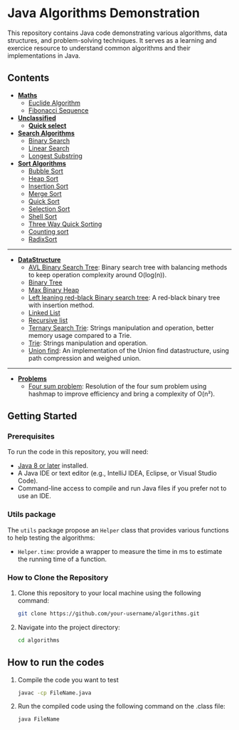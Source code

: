 # Java Algorithms Demonstration

This repository contains Java code demonstrating various algorithms, data structures, and problem-solving techniques. It serves as a learning and exercice resource to understand common algorithms and their implementations in Java.

## Contents

- **[Maths](/maths)**
    - [Euclide Algorithm](/maths/EuclideAlgorithm.java)
    - [Fibonacci Sequence](/maths/FibonacciSequence.java)
- **[Unclassified](/other)**
    - **[Quick select](/other/QuickSelect.java)**
- **[Search Algorithms](/search)** 
    - [Binary Search](/search/BinarySearch.java)
    - [Linear Search](/search/LinearSearch.java)
    - [Longest Substring](/search/LongestSubstring.java)
- **[Sort Algorithms](/sort)**
    - [Bubble Sort](/sort/BubbleSort.java)
    - [Heap Sort](/sort/HeapSort.java)
    - [Insertion Sort](/sort/InsertionSort.java)
    - [Merge Sort](/sort/MergeSort.java)
    - [Quick Sort](/sort/QuickSort.java)
    - [Selection Sort](/sort/SelectionSort.java)
    - [Shell Sort](/sort/ShellSort.java)
    - [Three Way Quick Sorting](/sort/ThreeWaySorting.java)
    - [Counting sort](/sort/CountingSort.java)
    - [RadixSort](/sort/RadixSort.java)

--- 

- **[DataStructure](/DataStructure/)**
    - [AVL Binary Search Tree](/DataStructure/AVLBinarySearchTree.java): Binary search tree with balancing methods to keep operation complexity around O(log(n)).
    - [Binary Tree](/DataStructure/BinaryTree.java)
    - [Max Binary Heap](/DataStructure/MaxHeap.java)
    - [Left leaning red-black Binary search tree](/DataStructure/LLRBTree.java): A red-black binary tree with insertion method.
    - [Linked List](/DataStructure/LinkedList.java)
    - [Recursive list](/DataStructure/RecursiveList.java)
    - [Ternary Search Trie](/DataStructure/TernarySearchTrie.java): Strings manipulation and operation, better memory usage compared to a Trie.
    - [Trie](/DataStructure/Trie.java): Strings manipulation and operation.
    - [Union find](/DataStructure/UnionFind.java): An implementation of the Union find datastructure, using path compression and weighed union.

--- 

- **[Problems](/problems/)**
    - [Four sum problem](/problems/FourSum.java): Resolution of the four sum problem using hashmap to improve efficiency and bring a complexity of O(n²).

## Getting Started

### Prerequisites

To run the code in this repository, you will need:

- [Java 8 or later](https://www.oracle.com/java/technologies/javase-jdk11-downloads.html) installed.
- A Java IDE or text editor (e.g., IntelliJ IDEA, Eclipse, or Visual Studio Code).
- Command-line access to compile and run Java files if you prefer not to use an IDE.

### Utils package
The `utils` package propose an `Helper` class that provides various functions to help testing the algorithms:
- `Helper.time`:  provide a wrapper to measure the time in ms to estimate the running time of a function.

### How to Clone the Repository

1. Clone this repository to your local machine using the following command:

   ```bash
   git clone https://github.com/your-username/algorithms.git
   ```
2.  Navigate into the project directory:
    ```bash
    cd algorithms
    ```

## How to run the codes

1. Compile the code you want to test
    ```bash
    javac -cp FileName.java
    ```
2. Run the compiled code using the following command on the .class file:
    ```bash
    java FileName
    ```

